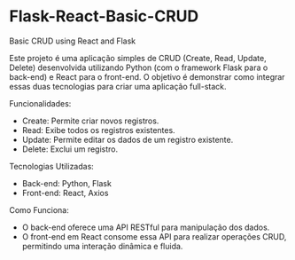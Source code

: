 # Flask-React-Basic-CRUD
Basic CRUD using React and Flask

Este projeto é uma aplicação simples de CRUD (Create, Read, Update, Delete) desenvolvida utilizando Python (com o framework Flask para o back-end) e React para o front-end. O objetivo é demonstrar como integrar essas duas tecnologias para criar uma aplicação full-stack.

Funcionalidades:
+ Create: Permite criar novos registros.
+ Read: Exibe todos os registros existentes.
+ Update: Permite editar os dados de um registro existente.
+ Delete: Exclui um registro.

Tecnologias Utilizadas:
+ Back-end: Python, Flask
+ Front-end: React, Axios

Como Funciona:
+ O back-end oferece uma API RESTful para manipulação dos dados.
+ O front-end em React consome essa API para realizar operações CRUD, permitindo uma interação dinâmica e fluida.

